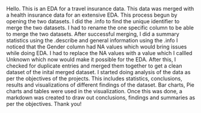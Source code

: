 Hello.
This is an EDA for a travel insurance data. This data was merged with a health insurance data for an extensive EDA.
This process begun by opening the two datasets.
I did the .info to find the unique identifier to merge the two datasets.
I had to rename the one specific column to be able to merge the two datasets.
After successful merging, I did a summary statistics using the .describe and general information using the .info
I noticed that the Gender column had NA values which would bring issues while doing EDA.
I had to replace the NA values with a value which I callled Unknown which now would make it possible for the EDA.
After this, I checked for duplicate entries and merged them together to get a clean dataset of the inital merged dataset.
I started doing analysis of the data as per the objectives of the projects.
This includes statistics, conclusions, results and visualizations of different findings of the dataset.
Bar charts, Pie charts and tables were used in the visualization.
Once this was done, a markdown was created to draw out conclusions, findings and summaries as per the objectives.
Thank you!
